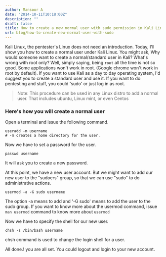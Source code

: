 ```yaml
---
author: Mansoor A
date: "2014-10-11T10:18:00Z"
description: ""
draft: false
title: How to create a new normal user with sudo permission in Kali Linux
url: blog/how-to-create-new-normal-user-with-sudo
---
```



Kali Linux, the pentester's Linux does not need an introduction. Today, I'll show you how to create a normal user under Kali Linux. You might ask, Why would someone want to create a normal/standard user in Kali? What's wrong with root only? Well, simply saying, being `root` all the time is not so good. Some applications won't work in root. (Google chrome won't work in root by default). If you want to use Kali as a day to day operating system, I'd suggest you to create a standard user and use it. If you want to do pentesting and stuff, you could 'sudo' or just log in as root.
  
> Note: This procedure can be used in any Linux distro to add a normal user. That includes ubuntu, Linux mint, or even Centos
  
### Here's how you will create a normal user
  
Open a terminal and issue the following command.
```
useradd -m username
# -m creates a home directory for the user.
```
        
Now we have to set a password for the user.
```
passwd username
```          


It will ask you to create a new password. 
            
At this point, we have a new user account. But we might want to add our new user to the "sudoers" group, so that we can use "sudo" to do administrative actions. 
```
usermod -a -G sudo username
```

The option -a means to add and '-G sudo' means to add the user to the sudo group. If you want to know more about the usermod command, issue `man usermod` command to know more about `usermod`
                
Now we have to specify the shell for our new user.
```
chsh -s /bin/bash username
```                  


chsh command is used to change the login shell for a user. 
                    
All done.! you are all set. You could logout and login to your new account.

